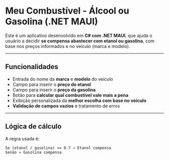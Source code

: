 # Meu Combustível - Álcool ou Gasolina (.NET MAUI)

Este é um aplicativo desenvolvido em **C# com .NET MAUI**, que ajuda o usuário a decidir **se compensa abastecer com etanol ou gasolina**, com base nos preços informados e no veículo (marca e modelo).

---

## Funcionalidades

- Entrada do nome da **marca** e **modelo** do veículo
- Campo para inserir o **preço do etanol**
- Campo para inserir o **preço da gasolina**
- Botão para **calcular qual combustível vale mais a pena**
- Exibição personalizada da **melhor escolha com base no veículo**
- **Validação de campos vazios** e tratamento de erros

---

## Lógica de cálculo

A regra usada é:

```txt
Se (etanol / gasolina) <= 0.7 → Etanol compensa
Senão → Gasolina compensa
